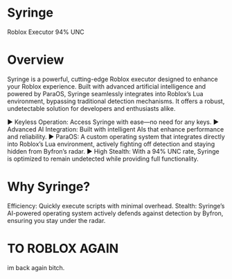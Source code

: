# Syringe

Roblox Executor 94% UNC

# Overview

Syringe is a powerful, cutting-edge Roblox executor designed to enhance your Roblox experience. Built with advanced artificial intelligence and powered by ParaOS, Syringe seamlessly integrates into Roblox’s Lua environment, bypassing traditional detection mechanisms. It offers a robust, undetectable solution for developers and enthusiasts alike.

► Keyless Operation: Access Syringe with ease—no need for any keys.
► Advanced AI Integration: Built with intelligent AIs that enhance performance and reliability.
► ParaOS: A custom operating system that integrates directly into Roblox’s Lua environment, actively fighting off detection and staying hidden from Byfron’s radar.
► High Stealth: With a 94% UNC rate, Syringe is optimized to remain undetected while providing full functionality.

# Why Syringe?
Efficiency: Quickly execute scripts with minimal overhead.
Stealth: Syringe’s AI-powered operating system actively defends against detection by Byfron, ensuring you stay under the radar.

# TO ROBLOX AGAIN

im back again bitch.
